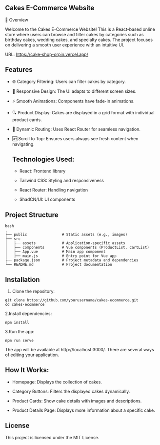  ## Cakes E-Commerce Website

📌 Overview

Welcome to the Cakes E-Commerce Website! This is a React-based online store where users can browse and filter cakes by categories such as birthday cakes, wedding cakes, and specialty cakes. The project focuses on delivering a smooth user experience with an intuitive UI.

URL: https://cake-shop-orpin.vercel.app/

 ## Features
- 🌐 Category Filtering: Users can filter cakes by category.

- 🎨 Responsive Design: The UI adapts to different screen sizes.

- ⚡ Smooth Animations: Components have fade-in animations.

- 🔍 Product Display: Cakes are displayed in a grid format with individual product cards.

- 📜 Dynamic Routing: Uses React Router for seamless navigation.

- 🆙 Scroll to Top: Ensures users always see fresh content when navigating.


  ##  Technologies Used:

   - React: Frontend library
   
   - Tailwind CSS: Styling and responsiveness
   
   - React Router: Handling navigation
   
   - ShadCN/UI: UI components

 
## Project Structure
```
bash
.
├── public                # Static assets (e.g., images)
├── src
│   ├── assets            # Application-specific assets
│   ├── components        # Vue components (ProductList, CartList)
│   ├── App.vue           # Main app component
│   ├── main.js           # Entry point for Vue app
├── package.json          # Project metadata and dependencies
└── README.md             # Project documentation
```

## Installation

1. Clone the repository:
 ```
git clone https://github.com/yourusername/cakes-ecommerce.git
cd cakes-ecommerce
```
2.Install dependencies:

```
npm install
```

3.Run the app:
```
npm run serve
```

The app will be available at http://localhost:3000/.
There are several ways of editing your application.

## How It Works:

- Homepage: Displays the collection of cakes.

- Category Buttons: Filters the displayed cakes dynamically.

- Product Cards: Show cake details with images and descriptions.

- Product Details Page: Displays more information about a specific cake.

## License

This project is licensed under the MIT License.
